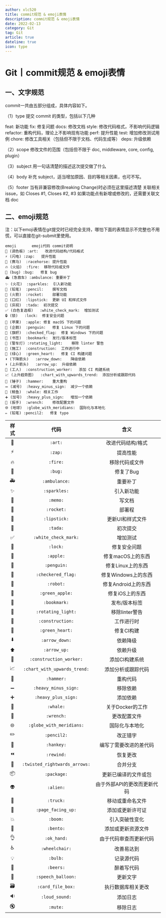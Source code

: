 ```yaml
---
author: xlc520
title: commit规范 & emoji表情
description: commit规范 & emoji表情
date: 2022-02-13
category: Git
tag: Git
article: true
dateline: true
icon: type
---
```


# Git丨commit规范 & emoji表情

## 一、文字规范
commit一共由五部分组成，具体内容如下。

（1）type
提交 commit 的类型，包括以下几种

feat: 新功能
fix: 修复问题
docs: 修改文档
style: 修改代码格式，不影响代码逻辑
refactor: 重构代码，理论上不影响现有功能
perf: 提升性能
test: 增加修改测试用例
chore: 修改工具相关（包括但不限于文档、代码生成等）
deps: 升级依赖

（2）scope
修改文件的范围（包括但不限于 doc, middleware, core, config, plugin）

（3）subject
用一句话清楚的描述这次提交做了什么

（4）body
补充 subject，适当增加原因、目的等相关因素，也可不写。

（5）footer
当有非兼容修改(Breaking Change)时必须在这里描述清楚
关联相关 issue，如 Closes #1, Closes #2, #3
如果功能点有新增或修改的，还需要关联文档 doc

## 二、emoji规范

注：以下emoji表情在git提交时已经完全支持，哪怕下面的表情显示不完整也不用慌，可以直接在git-submit里使用。

```
emoji		emoji代码	commit说明
🎨 (调色板)	:art:	改进代码结构/代码格式
⚡️ (闪电)	:zap:	提升性能
🐎 (赛马)	:racehorse:	提升性能
🔥 (火焰)	:fire:	移除代码或文件
🐛 (bug)	:bug:	修复 bug
🚑 (急救车)	:ambulance:	重要补丁
✨ (火花)	:sparkles:	引入新功能
📝 (铅笔)	:pencil:	撰写文档
🚀 (火箭)	:rocket:	部署功能
💄 (口红)	:lipstick:	更新 UI 和样式文件
🎉 (庆祝)	:tada:	初次提交
✅ (白色复选框)	:white_check_mark:	增加测试
🔒 (锁)	:lock:	修复安全问题
🍎 (苹果)	:apple:	修复 macOS 下的问题
🐧 (企鹅)	:penguin:	修复 Linux 下的问题
🏁 (旗帜)	:checked_flag:	修复 Windows 下的问题
🔖 (书签)	:bookmark:	发行/版本标签
🚨 (警车灯)	:rotating_light:	移除 linter 警告
🚧 (施工)	:construction:	工作进行中
💚 (绿心)	:green_heart:	修复 CI 构建问题
⬇️ (下降箭头)	:arrow_down:	降级依赖
⬆️ (上升箭头)	:arrow_up:	升级依赖
👷 (工人)	:construction_worker:	添加 CI 构建系统
📈 (上升趋势图)	:chart_with_upwards_trend:	添加分析或跟踪代码
🔨 (锤子)	:hammer:	重大重构
➖ (减号)	:heavy_minus_sign:	减少一个依赖
🐳 (鲸鱼)	:whale:	相关工作
➕ (加号)	:heavy_plus_sign:	增加一个依赖
🔧 (扳手)	:wrench:	修改配置文件
🌐 (地球)	:globe_with_meridians:	国际化与本地化
✏️ (铅笔)	:pencil2:	修复 typo
```

| 样式 |             代码              |            含义             |
| :--: | :---------------------------: | :-------------------------: |
|  🎨   |            `:art:`            |      改进代码结构/格式      |
|  ⚡️   |            `:zap:`            |          提高性能           |
|  🔥   |           `:fire:`            |       移除代码或文件        |
|  🐛   |            `:bug:`            |          修复了Bug          |
|  🚑   |         `:ambulance:`         |          重要补丁           |
|  ✨   |         `:sparkles:`          |         引入新功能          |
|  📝   |           `:memo:`            |           写文档            |
|  🚀   |          `:rocket:`           |           部署程            |
|  💄   |         `:lipstick:`          |      更新UI和样式文件       |
|  🎉   |           `:tada:`            |          初次提交           |
|  ✅   |     `:white_check_mark:`      |          增加测试           |
|  🔑   |           `:lock:`            |        修复安全问题         |
|  🍎   |           `:apple:`           |      修复macOS上的东西      |
|  🐧   |          `:penguin:`          |      修复Linux上的东西      |
|  🏁   |      `:checkered_flag:`       |     修复Windows上的东西     |
|  🤖️   |           `:robot:`           |     修复Android上的东西     |
|  🍏   |        `:green_apple:`        |       修复iOS上的东西       |
|  🔖   |         `:bookmark:`          |        发布/版本标签        |
|  🚨   |      `:rotating_light:`       |       移除linter警告        |
|  🚧   |       `:construction:`        |         工作进行时          |
|  💚   |        `:green_heart:`        |         修复CI构建          |
|  ⬇️   |        `:arrow_down:`         |          依赖降级           |
|  ⬆️   |         `:arrow_up:`          |          依赖升级           |
|  👷   |    `:construction_worker:`    |       添加CI构建系统        |
|  📈   | `:chart_with_upwards_trend:`  |     添加分析或跟踪代码      |
|  🔨   |          `:hammer:`           |          重构代码           |
|  ➖   |     `:heavy_minus_sign:`      |          移除依赖           |
|  ➕   |      `:heavy_plus_sign:`      |          添加依赖           |
|  🐳   |           `:whale:`           |      关于Docker的工作       |
|  🔧   |          `:wrench:`           |        更改配置文件         |
|  🌐   |   `:globe_with_meridians:`    |       国际化与本地化        |
|  ✏️   |          `:pencil2:`          |          改正错字           |
|  💩   |          `:hankey:`           |   编写了需要改进的差代码    |
|  ⏪   |          `:rewind:`           |          恢复更改           |
|  🔀   | `:twisted_rightwards_arrows:` |          合并分支           |
|  📦   |          `:package:`          |    更新已编译的文件或包     |
|  👽   |           `:alien:`           | 由于外部API的更改而更新代码 |
|  🚚   |           `:truck:`           |      移动或重命名文件       |
|  📄   |      `:page_facing_up:`       |      添加或更新许可证       |
|  💥   |           `:boom:`            |       引入突破性变化        |
|  🍱   |           `:bento:`           |     添加或更新资源文件      |
|  👌   |          `:ok_hand:`          |   由于代码审查而更新代码    |
|  ♿️   |        `:wheelchair:`         |         改善易达到          |
|  💡   |           `:bulb:`            |         记录源代码          |
|  🍻   |           `:beers:`           |         醉着写代码          |
|  💬   |      `:speech_balloon:`       |          更新文字           |
|  🗃️   |       `:card_file_box:`       |     执行数据库相关更改      |
|  🔉   |        `:loud_sound:`         |          添加日志           |
|  🔇   |           `:mute:`            |          移除日志           |